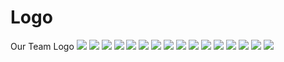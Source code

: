# Logo
Our Team Logo
<img src = "Perfect Paradox 8400.png">
<img src = "Perfect Paradox 8400 No Text.png">
<img src = "Perfect Paradox 8400 No Lightning.png">
<img src = "Perfect Paradox 8400 No Lightning No Text.png">
<img src = "Perfect Paradox 8400 In Box.png">
<img src = "Perfect Paradox 8400 In Box No Text.png">
<img src = "Perfect Paradox 8400 Original.png">
<img src = "Perfect Paradox 8400 Original No Text.png">
<img src = "Perfect Paradox 8400 Original No Lightning.png">
<img src = "Perfect Paradox 8400 Original No Lightning No Text.png">
<img src = "Perfect Paradox 8400 Original In Box.png">
<img src = "Perfect Paradox 8400 Original No Text In Box.png">
<img src = "Perfect Paradox 8400 Simpe With Background.png">
<img src = "Perfect Paradox 8400 Simpe.png">
<img src = "Perfect Paradox 8400 Old.png">
<img src = "Perfect Paradox 8400 Old No Text.png">
